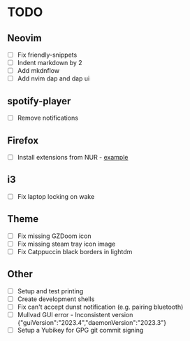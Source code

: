# TODO

## Neovim

- [ ] Fix friendly-snippets
- [ ] Indent markdown by 2
- [ ] Add mkdnflow
- [ ] Add nvim dap and dap ui

## spotify-player

- [ ] Remove notifications

## Firefox

- [ ] Install extensions from NUR - [example](https://github.com/rhoriguchi/nixos-setup/tree/master)

## i3

- [ ] Fix laptop locking on wake

## Theme

- [ ] Fix missing GZDoom icon
- [ ] Fix missing steam tray icon image
- [ ] Fix Catppuccin black borders in lightdm

## Other

- [ ] Setup and test printing
- [ ] Create development shells
- [ ] Fix can't accept dunst notification (e.g. pairing bluetooth)
- [ ] Mullvad GUI error - Inconsistent version {"guiVersion":"2023.4","daemonVersion":"2023.3"}
- [ ] Setup a Yubikey for GPG git commit signing

